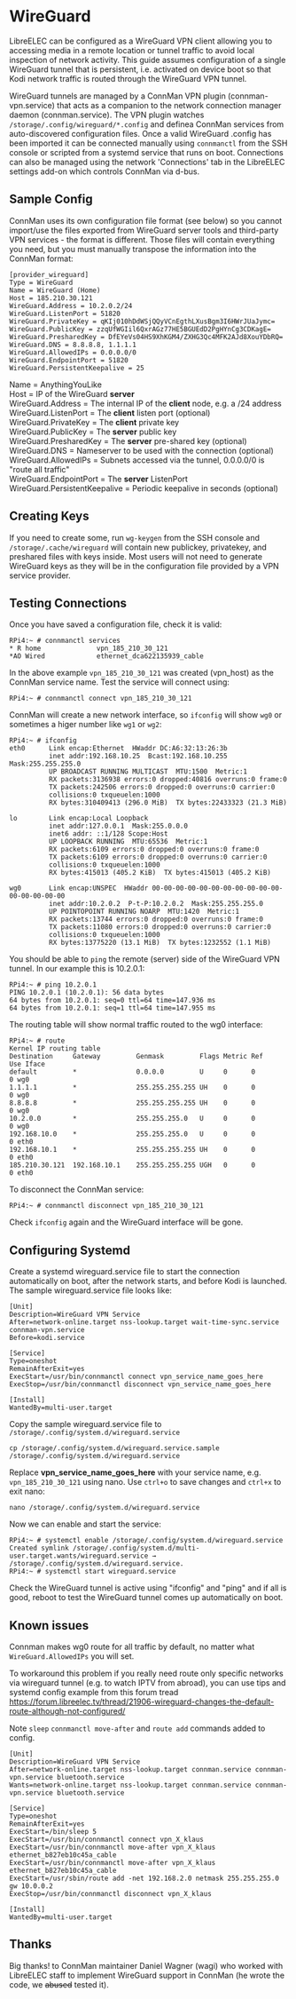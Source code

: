 # WireGuard

LibreELEC can be configured as a WireGuard VPN client allowing you to accessing media in a remote location or tunnel traffic to avoid local inspection of network activity. This guide assumes configuration of a single WireGuard tunnel that is persistent, i.e. activated on device boot so that Kodi network traffic is routed through the WireGuard VPN tunnel.

WireGuard tunnels are managed by a ConnMan VPN plugin \(connman-vpn.service\) that acts as a companion to the network connection manager daemon \(connman.service\). The VPN plugin watches `/storage/.config/wireguard/*.config` and definea ConnMan services from auto-discovered configuration files. Once a valid WireGuard .config has been imported it can be connected manually using `connmanctl` from the SSH console or scripted from a systemd service that runs on boot. Connections can also be managed using the network 'Connections' tab in the LibreELEC settings add-on which controls ConnMan via d-bus.

## Sample Config

ConnMan uses its own configuration file format \(see below\) so you cannot import/use the   files exported from WireGuard server tools and third-party VPN services - the format is different. Those files will contain everything you need, but you must manually transpose the information into the ConnMan format:

```text
[provider_wireguard]
Type = WireGuard
Name = WireGuard (Home)
Host = 185.210.30.121
WireGuard.Address = 10.2.0.2/24
WireGuard.ListenPort = 51820
WireGuard.PrivateKey = qKIj010hDdWSjQQyVCnEgthLXusBgm3I6HWrJUaJymc=
WireGuard.PublicKey = zzqUfWGIil6QxrAGz77HE5BGUEdD2PgHYnCg3CDKagE=
WireGuard.PresharedKey = DfEYeVs04HS9XhKGM4/ZXHG3Qc4MFK2AJd8XouYDbRQ=
WireGuard.DNS = 8.8.8.8, 1.1.1.1
WireGuard.AllowedIPs = 0.0.0.0/0
WireGuard.EndpointPort = 51820
WireGuard.PersistentKeepalive = 25
```

Name = AnythingYouLike  
Host = IP of the WireGuard **server**  
WireGuard.Address = The internal IP of the **client** node, e.g. a /24 address  
WireGuard.ListenPort = The **client** listen port \(optional\)  
WireGuard.PrivateKey = The **client** private key  
WireGuard.PublicKey = The **server** public key  
WireGuard.PresharedKey = The **server** pre-shared key \(optional\)  
WireGuard.DNS = Nameserver to be used with the connection \(optional\)  
WireGuard.AllowedIPs = Subnets accessed via the tunnel, 0.0.0.0/0 is "route all traffic"  
WireGuard.EndpointPort = The **server** ListenPort  
WireGuard.PersistentKeepalive = Periodic keepalive in seconds \(optional\)

## Creating Keys

If you need to create some, run `wg-keygen` from the SSH console and `/storage/.cache/wireguard` will contain new publickey, privatekey, and preshared files with keys inside. Most users will not need to generate WireGuard keys as they will be in the configuration file provided by a VPN service provider.

## Testing Connections

Once you have saved a configuration file, check it is valid:

```text
RPi4:~ # connmanctl services
* R home              vpn_185_210_30_121
*AO Wired             ethernet_dca622135939_cable
```

In the above example `vpn_185_210_30_121` was created \(vpn\_host\) as the ConnMan service name. Test the service will connect using:

```text
RPi4:~ # connmanctl connect vpn_185_210_30_121
```

ConnMan will create a new network interface, so `ifconfig` will show `wg0` or sometimes a higer number like `wg1` or `wg2`:

```text
RPi4:~ # ifconfig
eth0      Link encap:Ethernet  HWaddr DC:A6:32:13:26:3b  
          inet addr:192.168.10.25  Bcast:192.168.10.255  Mask:255.255.255.0
          UP BROADCAST RUNNING MULTICAST  MTU:1500  Metric:1
          RX packets:3136938 errors:0 dropped:40816 overruns:0 frame:0
          TX packets:242506 errors:0 dropped:0 overruns:0 carrier:0
          collisions:0 txqueuelen:1000 
          RX bytes:310409413 (296.0 MiB)  TX bytes:22433323 (21.3 MiB)

lo        Link encap:Local Loopback  
          inet addr:127.0.0.1  Mask:255.0.0.0
          inet6 addr: ::1/128 Scope:Host
          UP LOOPBACK RUNNING  MTU:65536  Metric:1
          RX packets:6109 errors:0 dropped:0 overruns:0 frame:0
          TX packets:6109 errors:0 dropped:0 overruns:0 carrier:0
          collisions:0 txqueuelen:1000 
          RX bytes:415013 (405.2 KiB)  TX bytes:415013 (405.2 KiB)

wg0       Link encap:UNSPEC  HWaddr 00-00-00-00-00-00-00-00-00-00-00-00-00-00-00-00  
          inet addr:10.2.0.2  P-t-P:10.2.0.2  Mask:255.255.255.0
          UP POINTOPOINT RUNNING NOARP  MTU:1420  Metric:1
          RX packets:13744 errors:0 dropped:0 overruns:0 frame:0
          TX packets:11080 errors:0 dropped:0 overruns:0 carrier:0
          collisions:0 txqueuelen:1000 
          RX bytes:13775220 (13.1 MiB)  TX bytes:1232552 (1.1 MiB)
```

You should be able to `ping` the remote \(server\) side of the WireGuard VPN tunnel. In our example this is 10.2.0.1:

```text
RPi4:~ # ping 10.2.0.1
PING 10.2.0.1 (10.2.0.1): 56 data bytes
64 bytes from 10.2.0.1: seq=0 ttl=64 time=147.936 ms
64 bytes from 10.2.0.1: seq=1 ttl=64 time=147.955 ms
```

The routing table will show normal traffic routed to the wg0 interface:

```text
RPi4:~ # route
Kernel IP routing table
Destination     Gateway         Genmask         Flags Metric Ref    Use Iface
default         *               0.0.0.0         U     0      0        0 wg0
1.1.1.1         *               255.255.255.255 UH    0      0        0 wg0
8.8.8.8         *               255.255.255.255 UH    0      0        0 wg0
10.2.0.0        *               255.255.255.0   U     0      0        0 wg0
192.168.10.0    *               255.255.255.0   U     0      0        0 eth0
192.168.10.1    *               255.255.255.255 UH    0      0        0 eth0
185.210.30.121  192.168.10.1    255.255.255.255 UGH   0      0        0 eth0
```

To disconnect the ConnMan service:

```text
RPi4:~ # connmanctl disconnect vpn_185_210_30_121
```

Check `ifconfig` again and the WireGuard interface will be gone.

## Configuring Systemd

Create a systemd wireguard.service file to start the connection automatically on boot, after the network starts, and before Kodi is launched. The sample wireguard.service file looks like:

```text
[Unit]
Description=WireGuard VPN Service
After=network-online.target nss-lookup.target wait-time-sync.service connman-vpn.service
Before=kodi.service

[Service]
Type=oneshot
RemainAfterExit=yes
ExecStart=/usr/bin/connmanctl connect vpn_service_name_goes_here
ExecStop=/usr/bin/connmanctl disconnect vpn_service_name_goes_here

[Install]
WantedBy=multi-user.target
```

Copy the sample wireguard.service file to `/storage/.config/system.d/wireguard.service`

```text
cp /storage/.config/system.d/wireguard.service.sample /storage/.config/system.d/wireguard.service
```

Replace **vpn\_service\_name\_goes\_here** with your service name, e.g. `vpn_185_210_30_121` using nano. Use `ctrl+o` to save changes and `ctrl+x` to exit nano:

```text
nano /storage/.config/system.d/wireguard.service
```

Now we can enable and start the service:

```text
RPi4:~ # systemctl enable /storage/.config/system.d/wireguard.service
Created symlink /storage/.config/system.d/multi-user.target.wants/wireguard.service → /storage/.config/system.d/wireguard.service.
RPi4:~ # systemctl start wireguard.service
```

Check the WireGuard tunnel is active using "ifconfig" and "ping" and if all is good, reboot to test the WireGuard tunnel comes up automatically on boot.

## Known issues
Connman makes wg0 route for all traffic by default, no matter what `WireGuard.AllowedIPs` you will set. 

To workaround this problem if you really need route only specific networks via wireguard tunnel (e.g. to watch IPTV from abroad), you can use tips and systemd config example from this forum tread https://forum.libreelec.tv/thread/21906-wireguard-changes-the-default-route-although-not-configured/

Note `sleep` `connmanctl move-after` and `route add` commands added to config.

```
[Unit]
Description=WireGuard VPN Service
After=network-online.target nss-lookup.target connman.service connman-vpn.service bluetooth.service
Wants=network-online.target nss-lookup.target connman.service connman-vpn.service bluetooth.service

[Service]
Type=oneshot
RemainAfterExit=yes
ExecStart=/bin/sleep 5
ExecStart=/usr/bin/connmanctl connect vpn_X_klaus
ExecStart=/usr/bin/connmanctl move-after vpn_X_klaus ethernet_b827eb10c45a_cable
ExecStart=/usr/bin/connmanctl move-after vpn_X_klaus ethernet_b827eb10c45a_cable
ExecStart=/usr/sbin/route add -net 192.168.2.0 netmask 255.255.255.0 gw 10.0.0.2
ExecStop=/usr/bin/connmanctl disconnect vpn_X_klaus

[Install]
WantedBy=multi-user.target
```

## Thanks

Big thanks! to ConnMan maintainer Daniel Wagner \(wagi\) who worked with LibreELEC staff to implement WireGuard support in ConnMan \(he wrote the code, we ~~abused~~ tested it\).

